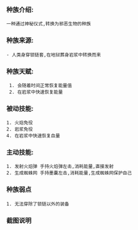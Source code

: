 ### 种族介绍:
```
一种通过神秘仪式,转换为邪恶生物的种族
```

### 种族来源:
```
- 人类身穿锁链套,在地狱葬身岩浆中转换而来
```

### 种族天赋:
```
 1. 会随着时间正常恢复能量值
 2. 在岩浆中快速恢复能量
```

### 被动技能:
```
1. 火焰免役
2. 岩浆免役
4. 在岩浆中快速恢复血量
```

### 主动技能:
```
1. 发射火焰弹 手持火焰弹左击,消耗能量,直接发射
2. 生成蜘蛛网 手持墨囊左击,消耗能量,生成蜘蛛网保护自己
```

### 种族弱点
```
1. 无法穿除了锁链以外的装备
```

### 截图说明
